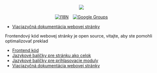 <p align="center"><a href="https://wac.tax"><img src="https://cdn.jsdelivr.net/gh/wactax/img/logo.svg"/></a></p><p align="center"><a href="https://github.com/wactax/wac.tax/blob/main/doc/README.md#readme"><img alt="I18N" src="https://cdn.jsdelivr.net/gh/wactax/img/t.svg"/></a>　<a href="https://groups.google.com/u/2/g/wactax"><img alt="Google Groups" src="https://cdn.jsdelivr.net/gh/wactax/img/g-groups.svg"/></a></p>

* [Viacjazyčná dokumentácia webovej stránky](https://github.com/xxai-doc)

Frontendový kód webovej stránky je open source, vitajte, aby ste pomohli optimalizovať preklad

* [Frontend kód](https://github.com/xxai-art/web)
* [Jazykové balíčky pre stránku ako celok](https://github.com/xxai-art/web/tree/main/i18n)
* [Jazykové balíčky pre prihlasovacie moduly](https://github.com/wacpkg/user/tree/main/ui.i18n)
* [Viacjazyčná dokumentácia webovej stránky](https://github.com/xxai-doc)
